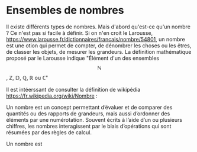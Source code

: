 # Ensembles de nombres

Il existe différents types de nombres. 
Mais d'abord qu'est-ce qu'un nombre ? Ce n'est pas si facile à définir. Si on n'en croit le Larousse, 
https://www.larousse.fr/dictionnaires/francais/nombre/54801, un nombre est une 
otion qui permet de compter, de dénombrer les choses ou les êtres, de classer les objets, 
de mesurer les grandeurs. 
La définition mathématique proposé par le Larousse indique "Élément d'un des ensembles $$\mathbb{N}$$, ℤ, 𝔻, ℚ, ℝ ou ℂ"

Il est intéerssant de consulter la définition de wikipédia https://fr.wikipedia.org/wiki/Nombre : 

Un nombre est un concept permettant d’évaluer et de comparer des quantités ou des rapports de grandeurs,
 mais aussi d’ordonner des éléments par une numérotation. 
 Souvent écrits à l’aide d’un ou plusieurs chiffres, les nombres interagissent 
 par le biais d’opérations qui sont résumées par des règles de calcul.

 Un nombre est 
